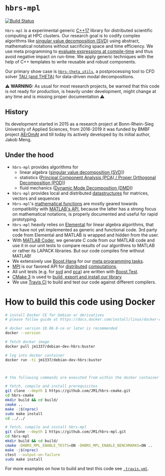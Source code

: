 # `hbrs-mpl`
[![Build Status](https://travis-ci.com/JM1/hbrs-mpl.svg?branch=master)](https://travis-ci.com/JM1/hbrs-mpl)

`hbrs-mpl` is a experimental generic [C++17](https://en.wikipedia.org/wiki/C++17) library for distributed scientific computing at HPC clusters.
Our research goal is to codify complex algorithms like [singular value decomposition (SVD)](https://en.wikipedia.org/wiki/Singular_value_decomposition) using abstract, mathematical notations without sacrificing space and time efficiency.
We use meta programming to [evaluate expressions at compile-time](https://github.com/JM1/hbrs-mpl/blob/expression_evaluation_framework_2/src/hbrs/mpl/core/evaluate/impl.hpp) and thus avoid negative impact on run-time.
We apply generic techniques with the help of C++ templates to write reusable and robust components.

Our primary show case is [`hbrs-theta_utils`](https://github.com/JM1/hbrs-theta_utils/), a postprocessing tool to CFD solver [TAU (and THETA)](http://tau.dlr.de/) for data-driven modal decompositions.

:warning: **WARNING:** As usual for most research projects, be warned that this code is not ready for production, is heavily under development, might change at any time and is missing proper documentation :warning:

## History

Its development started in 2015 as a research project at Bonn-Rhein-Sieg University of Applied Sciences, from 2016-2019 it was funded by BMBF project [AErOmAt](https://www.h-brs.de/de/aeromat) and till today its actively developed by its initial author, Jakob Meng.

## Under the hood

- `hbrs-mpl` provides algorithms for 
   - linear algebra ([singular value decomposition (SVD)](https://github.com/JM1/hbrs-mpl/tree/master/src/hbrs/mpl/fn/svd))
   - statistics ([Principal Component Analysis (PCA) / Proper Orthogonal Decomposition (POD)](https://github.com/JM1/hbrs-mpl/tree/master/src/hbrs/mpl/fn/pca))
   - fluid mechanics ([Dynamic Mode Decomposition (DMD)](https://github.com/JM1/hbrs-mpl/tree/master/src/hbrs/mpl/fn/dmd))
- `hbrs-mpl` provides local and distributed [datastructures](https://github.com/JM1/hbrs-mpl/tree/master/src/hbrs/mpl/dt) for matrices, vectors and sequences
- `hbrs-mpl`'s [mathematical functions](https://github.com/JM1/hbrs-mpl/tree/master/src/hbrs/mpl/fn) are mostly geared towards compatibility with [MATLAB's API](https://de.mathworks.com/help/), because the latter has a strong focus on mathematical notations, is properly documented and useful for rapid prototyping.
- `hbrs-mpl` heavily relies on [Elemental](https://github.com/elemental/Elemental) for linear algebra algorithms, that we have not yet implemented as generic and functional code. 3rd party code from Elemental and MATLAB is wrapped and hidden from the user.
- With [MATLAB Coder](https://de.mathworks.com/products/matlab-coder.html), we generate C code from our MATLAB code and use it in our unit tests to compare results of our algorithms to MATLAB or rather its LAPACK libraries. But our code compiles fine without MATLAB!
- We extensively use [Boost.Hana](https://github.com/boostorg/hana) for our [meta programming tasks](https://github.com/JM1/hbrs-mpl/blob/expression_evaluation_framework_2/src/hbrs/mpl/core/evaluate/impl.hpp).
- [MPI](https://en.wikipedia.org/wiki/Message_Passing_Interface) is our favored API for 
   [distributed](https://github.com/JM1/hbrs-theta_utils/blob/master/src/hbrs/theta_utils/detail/vtk/impl.cpp) 
   [computations](https://github.com/JM1/hbrs-theta_utils/blob/master/src/hbrs/theta_utils/detail/copy_matrix/impl.hpp).
- All unit tests (e.g. for 
   [svd](https://github.com/JM1/hbrs-mpl/blob/master/src/hbrs/mpl/fn/svd/test/hbrs_mpl.cpp) and
   [pca](https://github.com/JM1/hbrs-mpl/blob/master/src/hbrs/mpl/fn/pca/test/hbrs_mpl.cpp))
   are written with [Boost.Test](https://www.boost.org/doc/libs/release/libs/test/).
- [CMake 3](https://cmake.org/cmake/help/latest/guide/tutorial/index.html) is used to [build, export and install our library](https://github.com/JM1/hbrs-mpl/blob/master/CMakeLists.txt)
- We use [Travis CI](https://travis-ci.com/JM1/hbrs-mpl) to build and test our code against different compilers.

# How to build this code using Docker

```sh
# install Docker CE for Debian or derivatives
# please follow guide at https://docs.docker.com/install/linux/docker-ce/debian/

# docker version 18.06.0-ce or later is recommended
docker --version

# fetch docker image
docker pull jm1337/debian-dev-hbrs:buster

# log into docker container
docker run -ti jm1337/debian-dev-hbrs:buster



# the following commands are executed from within the docker container

# fetch, compile and install prerequisites
git clone --depth 1 https://github.com/JM1/hbrs-cmake.git
cd hbrs-cmake
mkdir build && cd build/
cmake ..
make -j$(nproc)
sudo make install
cd ../../

# fetch, compile and install hbrs-mpl
git clone --depth 1 https://github.com/JM1/hbrs-mpl.git
cd hbrs-mpl
mkdir build && cd build/
cmake -DHBRS_MPL_ENABLE_TESTS=ON -DHBRS_MPL_ENABLE_BENCHMARKS=ON ..
make -j$(nproc)
ctest --output-on-failure
sudo make install
```

For more examples on how to build and test this code see [`.travis.yml`](https://github.com/JM1/hbrs-mpl/blob/master/.travis.yml).
